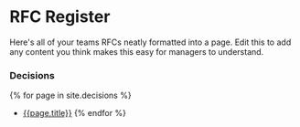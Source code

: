 # RFC Register

Here's all of your teams RFCs neatly formatted into a page. Edit
this to add any content you think makes this easy for managers
to understand.

### Decisions

{% for page in site.decisions %}
  * [{{page.title}}]({{page.url}})
{% endfor %}
